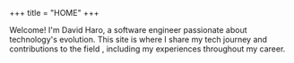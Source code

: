 +++
title = "HOME"
+++

Welcome! I'm David Haro, a software engineer passionate about technology's evolution. This site is where I share my tech journey and contributions to the field , including my experiences throughout my career.
